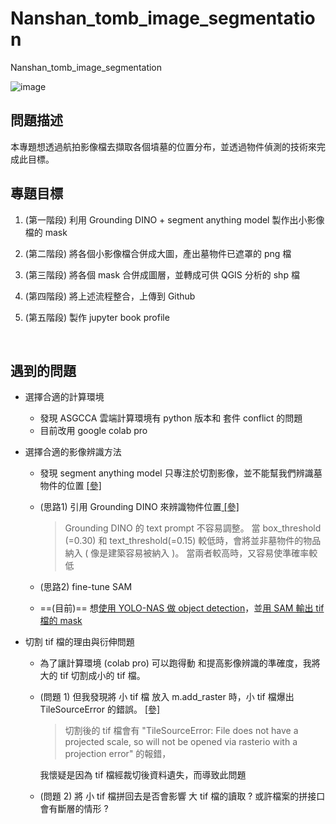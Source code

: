# Nanshan_tomb_image_segmentation
Nanshan_tomb_image_segmentation

![image](https://github.com/jimmy93029/Nanshan_tomb_image_segmentation/assets/107825203/ac9f5518-d541-4ca0-a3de-bbf53d48d32e)


## 問題描述
本專題想透過航拍影像檔去擷取各個墳墓的位置分布，並透過物件偵測的技術來完成此目標。

## 專題目標
1. (第一階段) 利用 Grounding DINO + segment anything model 製作出小影像檔的 mask 

2. (第二階段) 將各個小影像檔合併成大圖，產出墓物件已遮罩的 png 檔

3. (第三階段) 將各個 mask 合併成圖層，並轉成可供 QGIS 分析的 shp 檔

4. (第四階段) 將上述流程整合，上傳到 Github

5. (第五階段) 製作 jupyter book profile  

&emsp;
## 遇到的問題

*  選擇合適的計算環境

   * 發現 ASGCCA 雲端計算環境有 python 版本和 套件 conflict 的問題
   * 目前改用 google colab pro



* 選擇合適的影像辨識方法

  * 發現 segment anything model 只專注於切割影像，並不能幫我們辨識墓物件的位置 [[參]](https://github.com/jimmy93029/Nanshan_tomb_image_segmentation/blob/main/mask_generator_result.ipynb)
  * (思路1) 引用 Grounding DINO 來辨識物件位置[ [參]]((https://blog.roboflow.com/enhance-image-annotation-with-grounding-dino-and-sam/))

      >Grounding DINO 的 text prompt 不容易調整。
      >當 box_threshold (=0.30) 和 text_threshold(=0.15) 較低時，會將並非墓物件的物品納入 ( 像是建築容易被納入 )。
      >當兩者較高時，又容易使準確率較低 

  * (思路2) fine-tune SAM  
  
  * ==(目前)== 想[使用 YOLO-NAS 做 object detection](https://blog.roboflow.com/yolo-nas-how-to-train-on-custom-dataset/)，並[用 SAM 輸出 tif 檔的 mask](https://samgeo.gishub.org/examples/input_prompts/)


  
* 切割 tif 檔的理由與衍伸問題

  * 為了讓計算環境 (colab pro) 可以跑得動 和提高影像辨識的準確度，我將大的 tif 切割成小的 tif 檔。
 
  * (問題 1) 但我發現將 小 tif 檔 放入 m.add_raster 時，小 tif 檔爆出 TileSourceError 的錯誤。 [[參]](https://github.com/jimmy93029/Nanshan_tomb_image_segmentation/blob/main/automatic_mask_generator.ipynb)
    >   切割後的 tif 檔會有 "TileSourceError: File does not have a projected scale, so will not be opened via rasterio with a projection error" 的報錯，
    
     我懷疑是因為 tif 檔經裁切後資料遺失，而導致此問題
  * (問題 2) 將 小 tif 檔拼回去是否會影響 大 tif 檔的讀取 ? 或許檔案的拼接口會有斷層的情形 ?
